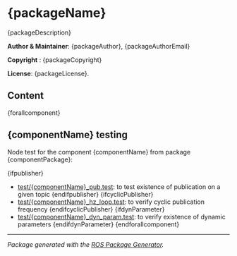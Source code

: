 # {packageName}

<!--- protected region package description begin -->
{packageDescription}
<!--- protected region package description end -->

**Author & Maintainer**: {packageAuthor}, {packageAuthorEmail}

**Copyright** : {packageCopyright}

**License**: {packageLicense}.

## Content
{forallcomponent}

## {componentName} testing

Node test for the component {componentName} from package {componentPackage}:

{ifpublisher}
* [test/{componentName}_pub.test](test/{componentName}_pub.test): to test existence of publication on a given topic
{endifpublisher}
{ifcyclicPublisher}
* [test/{componentName}_hz_loop.test](test/{componentName}_hz_loop.test): to verify cyclic publication frequency
{endifcyclicPublisher}
{ifdynParameter}
* [test/{componentName}_dyn_param.test](test/{componentName}_dyn_param.test): to verify existence of dynamic parameters
{endifdynParameter}
{endforallcomponent}

---

*Package generated with the [ROS Package Generator](https://github.com/tecnalia-advancedmanufacturing-robotics/ros_pkg_gen).*
